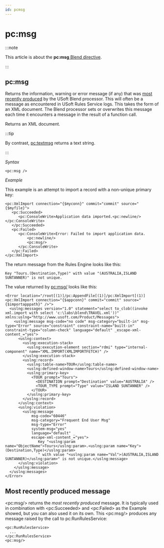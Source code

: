```yaml
---
id: pcmsg
---
```


# pc:msg




:::note

This article is about the **pc:msg**[ Blend directive](/docs/Repositories/Blend_directives).

:::

## **pc:msg**

Returns the information, warning or error message (if any) that was [most recently produced](#most-recently-produced-message) by the USoft Blend processor. This will often be a message as encountered in USoft Rules Service logs. This takes the form of an XML document. The Blend processor sets or overwrites this message each time it encounters a message in the result of a function call.

Returns an XML document.


:::tip

By contrast, [pc:textmsg](/docs/Repositories/Blend_directives/pctextmsg.md) returns a text string.

:::

*Syntax*

```language-xml
<pc:msg />
```

*Example*

This example is an attempt to import a record with a non-unique primary key:

```language-xml
<pc:XmlImport connection="{$myconn}" commit="commit" source="{$myfile}">
   <pc:Succeeded>
      <pc:ConsoleWrite>Application data imported.<pc:newline/></pc:ConsoleWrite>
   </pc:Succeeded>
   <pc:Failed>
      <pc:ConsoleWrite>Error: Failed to import application data.
          <pc:newline/>
          <pc:msg/>
      </pc:ConsoleWrite>
   </pc:Failed>
</pc:XmlImport> 
```

The return message from the Rules Engine looks like this:

```
Key "Tours.(Destination,Type)" with value "(AUSTRALIA,ISLAND SUNTANNER)" is not unique.
```

The value returned by <pc:msg/> looks like this:

```language-xml
<Error location="/root[(1)]/pc:AppendFile[(1)]/pc:XmlImport[(1)]<pc:XmlImport connection="{$appconn}" commit="commit" source="{$importapppath}" />">
  <uslng:messages version="1.0" statement="select to_clob((invoke xml.import with select 'c:\labs\blend\TRAVEL.xml'))" xmlns:uslng="http://www.usoft.com/Product/Messages">
    <uslng:message msg-code="no code" msg-category="built-in" msg-type="Error" source="constraint" constraint-name="built-in" constraint-type="column-check" language="default" _escape-xml-content_="yes">
      <uslng:context>
        <uslng:execution-stack>
          <uslng:execution-element section="rdmi" type="internal-component" name="XML.IMPORT(XMLIMPORTFETCH)" />
        </uslng:execution-stack>
        <uslng:record>
          <uslng:table-name>TOUR</uslng:table-name>
          <uslng:defined-window-name>Tours</uslng:defined-window-name>
          <uslng:primary-key>
            <TOUR prompt="Tours">
              <DESTINATION prompt="Destination" value="AUSTRALIA" />
              <TOUR_TYPE prompt="Type" value="ISLAND SUNTANNER" />
            </TOUR>
          </uslng:primary-key>
        </uslng:record>
      </uslng:context>
      <uslng:violation>
        <uslng:message
            msg-code="60446"
            msg-category="Frequent End User Msg"
            msg-type="Error"
            system-msg="yes"
            language="default" _
            escape-xml-content_="yes">
               Key "<uslng:param name="ObjectName">Tours</uslng:param>.<uslng:param name="Key">(Destination,Type)</uslng:param>
               " with value "<uslng:param name="Val">(AUSTRALIA,ISLAND SUNTANNER)</uslng:param>" is not unique.</uslng:message>
      </uslng:violation>
    </uslng:message>
  </uslng:messages>
</Error>
```

## Most recently produced message

\<pc:msg/> returns the *most recently produced* message. It is typically used in combination with \<pc:Succeeded> and \<pc:Failed> as the Example showed, but you can also used it on its own. This \<pc:msg/> produces any message raised by the call to pc:RunRulesService:

```language-xml
<pc:RunRulesService>
  ...
</pc:RunRulesService>
<pc:msg/>
```